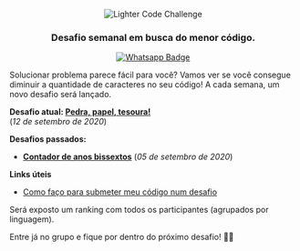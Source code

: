 <p align="center">
  <img alt="Lighter Code Challenge" src="https://raw.githubusercontent.com/cristiantela/LighterCodeChallenge/master/LighterCode.png"/>
</p>

<h3 align="center">
  Desafio semanal em busca do menor código.
</h3>

<p align="center">
  <a href="https://chat.whatsapp.com/Lk5bahSXRrpDVsBBIr27yz">
    <img alt="Whatsapp Badge" src="https://img.shields.io/badge/LighterCode%20Challenge-25D366?label=Entrar%20no%20Grupo&labelColor=informational&style=flat-square&logo=WhatsApp&logoColor=white&link=https://chat.whatsapp.com/DSXjUyORTekKK9Iwa7q5VW"/>
  </a>
</p>

Solucionar problema parece fácil para você? Vamos ver se você consegue diminuir a quantidade de caracteres no seu código! A cada semana, um novo desafio será lançado.

**Desafio atual: [Pedra, papel, tesoura!](challenges/week%202%20-%20rock%20paper%20scissors/README.md)**  
(_12 de setembro de 2020_)

**Desafios passados:**

- **[Contador de anos bissextos](challenges/week%201%20-%20leap%20years/README.md)** (_05 de setembro de 2020_)

**Links úteis**

- [Como faço para submeter meu código num desafio](how-to-submit.md)

Será exposto um ranking com todos os participantes (agrupados por linguagem).

Entre já no grupo e fique por dentro do próximo desafio! :vulcan_salute::orange_heart:

<!--

Ranking por linguagem

|   | Nome | Tamanho |
|---|------|---------|

-->
